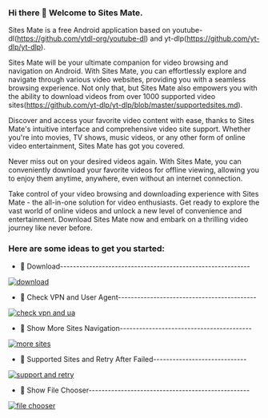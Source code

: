 ### Hi there 👋 Welcome to Sites Mate.

Sites Mate is a free Android application based on youtube-dl(https://github.com/ytdl-org/youtube-dl) and yt-dlp(https://github.com/yt-dlp/yt-dlp). 

Sites Mate will be your ultimate companion for video browsing and navigation on Android. With Sites Mate, you can effortlessly explore and navigate through various video websites, providing you with a seamless browsing experience. Not only that, but Sites Mate also empowers you with the ability to download videos from over 1000 supported video sites(https://github.com/yt-dlp/yt-dlp/blob/master/supportedsites.md).

Discover and access your favorite video content with ease, thanks to Sites Mate's intuitive interface and comprehensive video site support. Whether you're into movies, TV shows, music videos, or any other form of online video entertainment, Sites Mate has got you covered.

Never miss out on your desired videos again. With Sites Mate, you can conveniently download your favorite videos for offline viewing, allowing you to enjoy them anytime, anywhere, even without an internet connection.

Take control of your video browsing and downloading experience with Sites Mate - the all-in-one solution for video enthusiasts. Get ready to explore the vast world of online videos and unlock a new level of convenience and entertainment. Download Sites Mate now and embark on a thrilling video journey like never before.

### Here are some ideas to get you started:

- 🔭 Download-----------------------------------------------------------

 [![download](https://res.cloudinary.com/marcomontalbano/image/upload/v1684940240/video_to_markdown/images/youtube--m75YWB9iVmE-c05b58ac6eb4c4700831b2b3070cd403.jpg)](https://www.youtube.com/watch?v=m75YWB9iVmE "download")

- 🌱 Check VPN and User Agent-------------------------------------------

 [![check vpn and ua](https://res.cloudinary.com/marcomontalbano/image/upload/v1684940066/video_to_markdown/images/youtube--MugFnLuvK4U-c05b58ac6eb4c4700831b2b3070cd403.jpg)](https://www.youtube.com/watch?v=MugFnLuvK4U "check vpn and ua")

- 👯 Show More Sites Navigation-----------------------------------------

 [![more sites](https://res.cloudinary.com/marcomontalbano/image/upload/v1684940289/video_to_markdown/images/youtube--BSifRWHzhd0-c05b58ac6eb4c4700831b2b3070cd403.jpg)](https://www.youtube.com/watch?v=BSifRWHzhd0 "more sites")

- 🤔 Supported Sites and Retry After Failed-----------------------------

 [![support and retry](https://res.cloudinary.com/marcomontalbano/image/upload/v1684940337/video_to_markdown/images/youtube--wOzZ6fcstTk-c05b58ac6eb4c4700831b2b3070cd403.jpg)](https://www.youtube.com/watch?v=wOzZ6fcstTk "support and retry")

- 💬 Show File Chooser--------------------------------------------------

 [![file chooser](https://res.cloudinary.com/marcomontalbano/image/upload/v1684940420/video_to_markdown/images/youtube--eHvw8go-D8g-c05b58ac6eb4c4700831b2b3070cd403.jpg)](https://www.youtube.com/watch?v=eHvw8go-D8g "file chooser")


